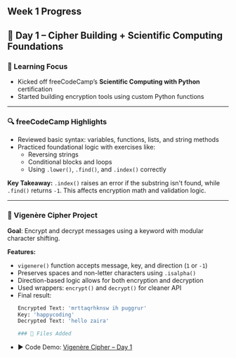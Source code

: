 ## Week 1 Progress
## 📅 Day 1 – Cipher Building + Scientific Computing Foundations

### 🧠 Learning Focus
- Kicked off freeCodeCamp’s **Scientific Computing with Python** certification
- Started building encryption tools using custom Python functions

---

### 🔍 freeCodeCamp Highlights
- Reviewed basic syntax: variables, functions, lists, and string methods
- Practiced foundational logic with exercises like:
  - Reversing strings
  - Conditional blocks and loops
  - Using `.lower()`, `.find()`, and `.index()` correctly

**Key Takeaway:** `.index()` raises an error if the substring isn't found, while `.find()` returns `-1`. This affects encryption math and validation logic.

---

### 🔐 Vigenère Cipher Project
**Goal**: Encrypt and decrypt messages using a keyword with modular character shifting.

**Features:**
- `vigenere()` function accepts message, key, and direction (`1` or `-1`)
- Preserves spaces and non-letter characters using `.isalpha()`
- Direction-based logic allows for both encryption and decryption
- Used wrappers: `encrypt()` and `decrypt()` for cleaner API
- Final result:
  ```python
  Encrypted Text: 'mrttaqrhknsw ih puggrur'
  Key: 'happycoding'
  Decrypted Text: 'hello zaira'

  ### 📂 Files Added
- ▶️ Code Demo: [Vigenère Cipher – Day 1](./Vigenere_cipher.py)
